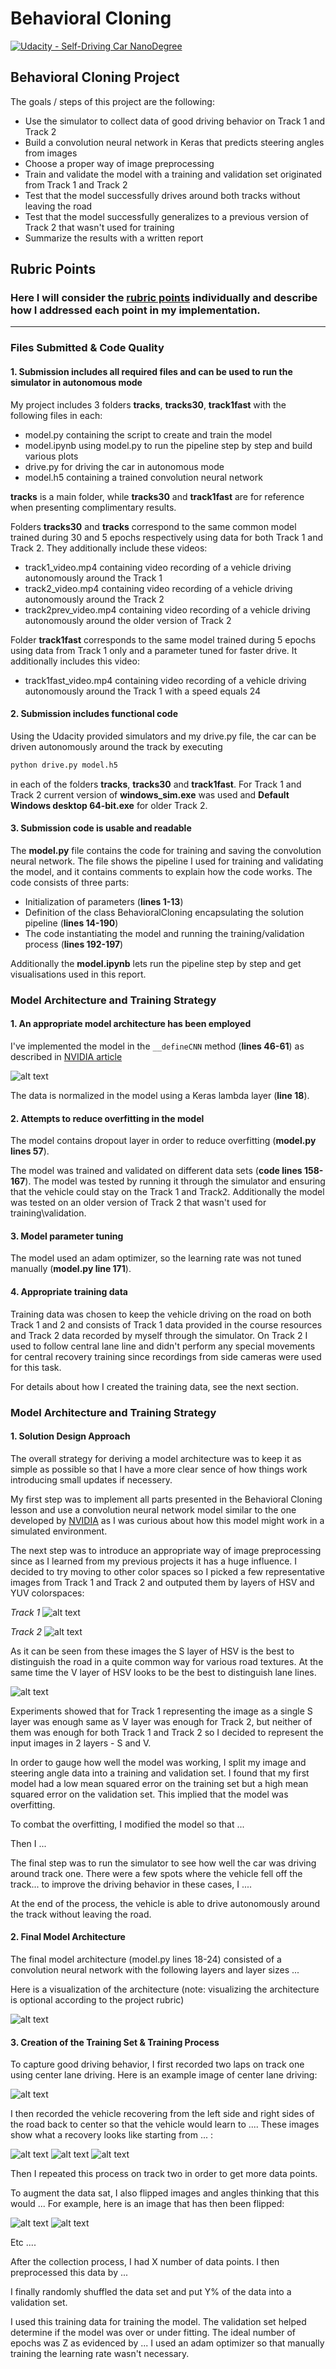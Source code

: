 # **Behavioral Cloning** 
[![Udacity - Self-Driving Car NanoDegree](https://s3.amazonaws.com/udacity-sdc/github/shield-carnd.svg)](http://www.udacity.com/drive)

## **Behavioral Cloning Project**

The goals / steps of this project are the following:
* Use the simulator to collect data of good driving behavior on Track 1 and Track 2
* Build a convolution neural network in Keras that predicts steering angles from images
* Choose a proper way of image preprocessing 
* Train and validate the model with a training and validation set originated from Track 1 and Track 2
* Test that the model successfully drives around both tracks without leaving the road
* Test that the model successfully generalizes to a previous version of Track 2 that wasn't used for training
* Summarize the results with a written report

[//]: # (Image References)

[image1]: ./examples/cnn-architecture.png "CNN architecture"
[image2]: ./examples/track1HSVYUV.PNG "Track 1 HSV YUV"
[image3]: ./examples/track2HSVYUV.PNG "Track 2 HSV YUV"
[image4]: ./examples/tracksSV.png "Track 1&2 SV"
[image5]: ./examples/placeholder_small.png "Recovery Image"
[image6]: ./examples/placeholder_small.png "Normal Image"
[image7]: ./examples/placeholder_small.png "Flipped Image"

[NVIDIA]: https://devblogs.nvidia.com/parallelforall/deep-learning-self-driving-cars/

## Rubric Points
### Here I will consider the [rubric points](https://review.udacity.com/#!/rubrics/432/view) individually and describe how I addressed each point in my implementation.  

---
### Files Submitted & Code Quality

#### 1. Submission includes all required files and can be used to run the simulator in autonomous mode

My project includes 3 folders **tracks**, **tracks30**, **track1fast** with the following files in each:
* model.py containing the script to create and train the model
* model.ipynb using model.py to run the pipeline step by step and build various plots
* drive.py for driving the car in autonomous mode
* model.h5 containing a trained convolution neural network 

**tracks** is a main folder, while **tracks30** and **track1fast** are for reference when presenting complimentary results.

Folders **tracks30** and **tracks** correspond to the same common model trained during 30 and 5 epochs respectively
using data for both Track 1 and Track 2. They additionally include these videos:
* track1_video.mp4 containing video recording of a vehicle driving autonomously around the Track 1
* track2_video.mp4 containing video recording of a vehicle driving autonomously around the Track 2
* track2prev_video.mp4 containing video recording of a vehicle driving autonomously around the older version of Track 2

Folder **track1fast** corresponds to the same model trained during 5 epochs using data from Track 1 only and a parameter
tuned for faster drive. It additionally includes this video:
* track1fast_video.mp4 containing video recording of a vehicle driving autonomously around the Track 1 with a speed equals 24

#### 2. Submission includes functional code
Using the Udacity provided simulators and my drive.py file, the car can be driven autonomously around the track by executing 
```sh
python drive.py model.h5
```
in each of the folders **tracks**, **tracks30** and **track1fast**.
For Track 1 and Track 2 current version of **windows_sim.exe** was used and **Default Windows desktop 64-bit.exe** for older Track 2. 

#### 3. Submission code is usable and readable

The **model.py** file contains the code for training and saving the convolution neural network. The file shows the pipeline I used for training and validating the model, and it contains comments to explain how the code works.
The code consists of three parts:
* Initialization of parameters (**lines 1-13**)
* Definition of the class BehavioralCloning encapsulating the solution pipeline (**lines 14-190**)
* The code instantiating the model and running the training/validation process (**lines 192-197**)

Additionally the **model.ipynb** lets run the pipeline step by step and get visualisations used in this report.

### Model Architecture and Training Strategy

#### 1. An appropriate model architecture has been employed

I've implemented the model in the ```__defineCNN``` method (**lines 46-61**) as described in [NVIDIA article][NVIDIA] 

![alt text][image1]

The data is normalized in the model using a Keras lambda layer (**line 18**). 

#### 2. Attempts to reduce overfitting in the model

The model contains dropout layer in order to reduce overfitting (**model.py lines 57**). 

The model was trained and validated on different data sets (**code lines 158-167**). The model was tested by running it through the simulator and ensuring that the vehicle could stay on the Track 1 and Track2.
Additionally the model was tested on an older version of Track 2 that wasn't used for training\validation.

#### 3. Model parameter tuning

The model used an adam optimizer, so the learning rate was not tuned manually (**model.py line 171**).

#### 4. Appropriate training data

Training data was chosen to keep the vehicle driving on the road on both Track 1 and 2 and consists of Track 1 data provided in the course resources and Track 2 data recorded by myself through the simulator. On Track 2 I used to follow central lane line and didn't perform any special movements for central recovery training since recordings from side cameras were used for this task. 

For details about how I created the training data, see the next section. 

### Model Architecture and Training Strategy

#### 1. Solution Design Approach

The overall strategy for deriving a model architecture was to keep it as simple as possible so that I have a more clear sence of how things work introducing small updates if necessery.

My first step was to implement all parts presented in the Behavioral Cloning lesson and use a convolution neural network model similar to the one developed by [NVIDIA][NVIDIA] as I was curious about how this model might work in a simulated environment.

The next step was to introduce an appropriate way of image preprocessing since as I learned from my previous projects it has a huge influence. I decided to try moving to other color spaces so I picked a few representative images from Track 1 and Track 2 and outputed them by layers of HSV and YUV colorspaces:

*Track 1*
![alt text][image2]

*Track 2* 
![alt text][image3]

As it can be seen from these images the S layer of HSV is the best to distinguish the road in a quite common way for various road textures. At the same time the V layer of HSV looks to be the best to distinguish lane lines.

![alt text][image4]


Experiments showed that for Track 1 representing the image as a single S layer was enough same as V layer was enough for Track 2, but neither of them was enough for both Track 1 and Track 2 so I decided to represent the input images in 2 layers - S and V. 

In order to gauge how well the model was working, I split my image and steering angle data into a training and validation set. I found that my first model had a low mean squared error on the training set but a high mean squared error on the validation set. This implied that the model was overfitting. 

To combat the overfitting, I modified the model so that ...

Then I ... 

The final step was to run the simulator to see how well the car was driving around track one. There were a few spots where the vehicle fell off the track... to improve the driving behavior in these cases, I ....

At the end of the process, the vehicle is able to drive autonomously around the track without leaving the road.

#### 2. Final Model Architecture

The final model architecture (model.py lines 18-24) consisted of a convolution neural network with the following layers and layer sizes ...

Here is a visualization of the architecture (note: visualizing the architecture is optional according to the project rubric)

![alt text][image1]

#### 3. Creation of the Training Set & Training Process

To capture good driving behavior, I first recorded two laps on track one using center lane driving. Here is an example image of center lane driving:

![alt text][image2]

I then recorded the vehicle recovering from the left side and right sides of the road back to center so that the vehicle would learn to .... These images show what a recovery looks like starting from ... :

![alt text][image3]
![alt text][image4]
![alt text][image5]

Then I repeated this process on track two in order to get more data points.

To augment the data sat, I also flipped images and angles thinking that this would ... For example, here is an image that has then been flipped:

![alt text][image6]
![alt text][image7]

Etc ....

After the collection process, I had X number of data points. I then preprocessed this data by ...


I finally randomly shuffled the data set and put Y% of the data into a validation set. 

I used this training data for training the model. The validation set helped determine if the model was over or under fitting. The ideal number of epochs was Z as evidenced by ... I used an adam optimizer so that manually training the learning rate wasn't necessary.
